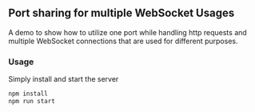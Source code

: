 ## Port sharing for multiple WebSocket Usages

A demo to show how to utilize one port while handling http requests and multiple WebSocket connections that are used for different purposes.

### Usage

Simply install and start the server

```js
npm install
npm run start
```